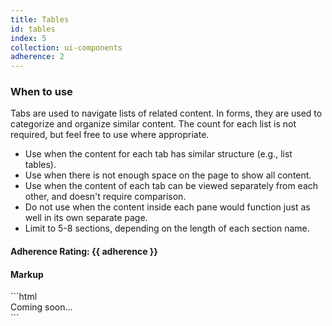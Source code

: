 ```yaml
---
title: Tables
id: tables
index: 5
collection: ui-components
adherence: 2
---
```

<div class="row">
  <div class="col-md-3">
    <h3>When to use</h3>
    <p>Tabs are used to navigate lists of related content. In forms, they are used to categorize and organize similar content. The count for each list is not required, but feel free to use where appropriate.</p>
    <ul>
      <li>Use when the content for each tab has similar structure (e.g., list tables).</li>
      <li>Use when there is not enough space on the page to show all content.</li>
      <li>Use when the content of each tab can be viewed separately from each other, and doesn't require comparison.</li>
      <li>Do not use when the content inside each pane would function just as well in its own separate page.</li>
      <li>Limit to 5-8 sections, depending on the length of each section name.</li>
    </ul>
    <h4>Adherence Rating: {{ adherence }}</h4>
  </div>
  <div class="col-md-9">
    <h4>Markup</h4>
```html
   <div>Coming soon...</div>
```
  </div>
</div>
